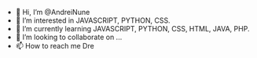 - 👋 Hi, I’m @AndreiNune
- 👀 I’m interested in JAVASCRIPT, PYTHON, CSS.
- 🌱 I’m currently learning JAVASCRIPT, PYTHON, CSS, HTML, JAVA, PHP.
- 💞️ I’m looking to collaborate on ...
- 📫 How to reach me Dre

<!---
AndreiNune/AndreiNune is a ✨ special ✨ repository because its `README.md` (this file) appears on your GitHub profile.
You can click the Preview link to take a look at your changes.
--->
